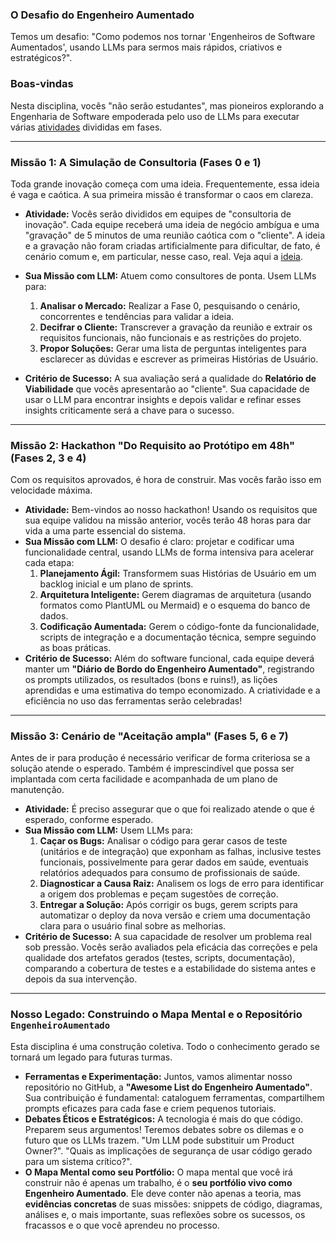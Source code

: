 ### O Desafio do Engenheiro Aumentado

Temos um desafio: "Como podemos nos tornar 'Engenheiros de Software Aumentados', usando LLMs para sermos mais rápidos, criativos e estratégicos?". 

### Boas-vindas

Nesta disciplina, vocês "não serão estudantes", mas pioneiros explorando a Engenharia de Software empoderada pelo uso de LLMs
para executar várias [atividades](possibilidades.md) divididas em fases.

---

### Missão 1: A Simulação de Consultoria (Fases 0 e 1)

Toda grande inovação começa com uma ideia. Frequentemente, essa ideia é vaga e caótica. A sua primeira missão é transformar o caos em clareza.

* **Atividade:** Vocês serão divididos em equipes de "consultoria de inovação". Cada equipe receberá uma ideia de negócio ambígua e uma "gravação" de 5 minutos de uma reunião caótica com o "cliente". A ideia e a gravação não foram criadas artificialmente para dificultar, de fato, é cenário comum e, em particular, nesse caso, real. Veja aqui a [ideia](ideia.md).

* **Sua Missão com LLM:** Atuem como consultores de ponta. Usem LLMs para:
    1.  **Analisar o Mercado:** Realizar a Fase 0, pesquisando o cenário, concorrentes e tendências para validar a ideia.
    2.  **Decifrar o Cliente:** Transcrever a gravação da reunião e extrair os requisitos funcionais, não funcionais e as restrições do projeto.
    3.  **Propor Soluções:** Gerar uma lista de perguntas inteligentes para esclarecer as dúvidas e escrever as primeiras Histórias de Usuário.
* **Critério de Sucesso:** A sua avaliação será a qualidade do **Relatório de Viabilidade** que vocês apresentarão ao "cliente". Sua capacidade de usar o LLM para encontrar insights e depois validar e refinar esses insights criticamente será a chave para o sucesso.

---

### Missão 2: Hackathon "Do Requisito ao Protótipo em 48h" (Fases 2, 3 e 4)

Com os requisitos aprovados, é hora de construir. Mas vocês farão isso em velocidade máxima.

* **Atividade:** Bem-vindos ao nosso hackathon! Usando os requisitos que sua equipe validou na missão anterior, vocês terão 48 horas para dar vida a uma parte essencial do sistema.
* **Sua Missão com LLM:** O desafio é claro: projetar e codificar uma funcionalidade central, usando LLMs de forma intensiva para acelerar cada etapa:
    1.  **Planejamento Ágil:** Transformem suas Histórias de Usuário em um backlog inicial e um plano de sprints.
    2.  **Arquitetura Inteligente:** Gerem diagramas de arquitetura (usando formatos como PlantUML ou Mermaid) e o esquema do banco de dados.
    3.  **Codificação Aumentada:** Gerem o código-fonte da funcionalidade, scripts de integração e a documentação técnica, sempre seguindo as boas práticas.
* **Critério de Sucesso:** Além do software funcional, cada equipe deverá manter um **"Diário de Bordo do Engenheiro Aumentado"**, registrando os prompts utilizados, os resultados (bons e ruins!), as lições aprendidas e uma estimativa do tempo economizado. A criatividade e a eficiência no uso das ferramentas serão celebradas!

---

### Missão 3: Cenário de "Aceitação ampla" (Fases 5, 6 e 7)

Antes de ir para produção é necessário verificar de forma criteriosa se a solução atende o esperado.
Também é imprescindível que possa ser implantada com certa facilidade e acompanhada de um
plano de manutenção. 

* **Atividade:** É preciso assegurar que o que foi realizado atende o que é esperado, conforme esperado.
* **Sua Missão com LLM:** Usem LLMs para:
    1.  **Caçar os Bugs:** Analisar o código para gerar casos de teste (unitários e de integração) que exponham as falhas, inclusive testes funcionais, possivelmente para gerar dados em saúde, eventuais relatórios adequados para consumo de profissionais de saúde.
    2.  **Diagnosticar a Causa Raiz:** Analisem os logs de erro para identificar a origem dos problemas e peçam sugestões de correção.
    3.  **Entregar a Solução:** Após corrigir os bugs, gerem scripts para automatizar o deploy da nova versão e criem uma documentação clara para o usuário final sobre as melhorias.
* **Critério de Sucesso:** A sua capacidade de resolver um problema real sob pressão. Vocês serão avaliados pela eficácia das correções e pela qualidade dos artefatos gerados (testes, scripts, documentação), comparando a cobertura de testes e a estabilidade do sistema antes e depois da sua intervenção.

---

### Nosso Legado: Construindo o Mapa Mental e o Repositório `EngenheiroAumentado`

Esta disciplina é uma construção coletiva. Todo o conhecimento gerado se tornará um legado para futuras turmas.

* **Ferramentas e Experimentação:** Juntos, vamos alimentar nosso repositório no GitHub, a **"Awesome List do Engenheiro Aumentado"**. Sua contribuição é fundamental: cataloguem ferramentas, compartilhem prompts eficazes para cada fase e criem pequenos tutoriais.
* **Debates Éticos e Estratégicos:** A tecnologia é mais do que código. Preparem seus argumentos! Teremos debates sobre os dilemas e o futuro que os LLMs trazem. "Um LLM pode substituir um Product Owner?". "Quais as implicações de segurança de usar código gerado para um sistema crítico?".
* **O Mapa Mental como seu Portfólio:** O mapa mental que você irá construir não é apenas um trabalho, é o **seu portfólio vivo como Engenheiro Aumentado**. Ele deve conter não apenas a teoria, mas **evidências concretas** de suas missões: snippets de código, diagramas, análises e, o mais importante, suas reflexões sobre os sucessos, os fracassos e o que você aprendeu no processo.
